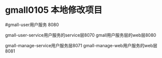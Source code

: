 # gmall0105 本地修改项目

#gmall-user用户服务 8080

gmall-user-service用户服务的service层8070
gmall用户服务层的web层8080

gmall-manage-service用户服务层8071
gmall-manage-web用户服务的web层8081
